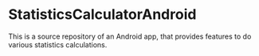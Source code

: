 # StatisticsCalculatorAndroid
This is a source repository of an Android app, that provides features to do various statistics calculations.
